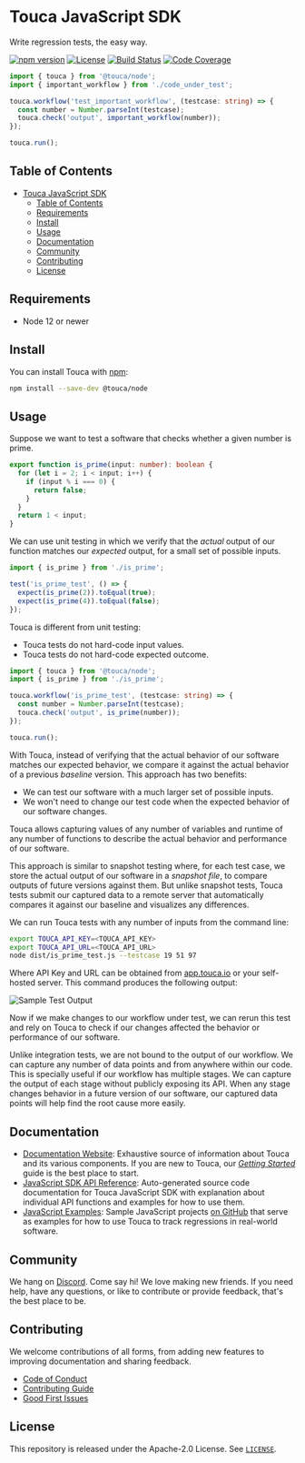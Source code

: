 # Touca JavaScript SDK

Write regression tests, the easy way.

[![npm version](https://img.shields.io/npm/v/@touca/node?color=blue)](https://www.npmjs.com/package/@touca/node)
[![License](https://img.shields.io/npm/l/@touca/node?color=blue)](https://github.com/trytouca/trytouca/blob/main/sdk/js/LICENSE)
[![Build Status](https://img.shields.io/github/actions/workflow/status/trytouca/trytouca/build.yml?branch=main)](https://github.com/trytouca/trytouca/actions/workflows/build.yml)
[![Code Coverage](https://img.shields.io/codecov/c/github/trytouca/trytouca)](https://app.codecov.io/gh/trytouca/trytouca)

```ts
import { touca } from '@touca/node';
import { important_workflow } from './code_under_test';

touca.workflow('test_important_workflow', (testcase: string) => {
  const number = Number.parseInt(testcase);
  touca.check('output', important_workflow(number));
});

touca.run();
```

## Table of Contents

- [Touca JavaScript SDK](#touca-javascript-sdk)
  - [Table of Contents](#table-of-contents)
  - [Requirements](#requirements)
  - [Install](#install)
  - [Usage](#usage)
  - [Documentation](#documentation)
  - [Community](#community)
  - [Contributing](#contributing)
  - [License](#license)

## Requirements

- Node 12 or newer

## Install

You can install Touca with [npm](https://www.npmjs.com/package/@touca/node):

```bash
npm install --save-dev @touca/node
```

## Usage

Suppose we want to test a software that checks whether a given number is prime.

```ts
export function is_prime(input: number): boolean {
  for (let i = 2; i < input; i++) {
    if (input % i === 0) {
      return false;
    }
  }
  return 1 < input;
}
```

We can use unit testing in which we verify that the _actual_ output of our
function matches our _expected_ output, for a small set of possible inputs.

```ts
import { is_prime } from './is_prime';

test('is_prime_test', () => {
  expect(is_prime(2)).toEqual(true);
  expect(is_prime(4)).toEqual(false);
});
```

Touca is different from unit testing:

- Touca tests do not hard-code input values.
- Touca tests do not hard-code expected outcome.

```ts
import { touca } from '@touca/node';
import { is_prime } from './is_prime';

touca.workflow('is_prime_test', (testcase: string) => {
  const number = Number.parseInt(testcase);
  touca.check('output', is_prime(number));
});

touca.run();
```

With Touca, instead of verifying that the actual behavior of our software
matches our expected behavior, we compare it against the actual behavior of a
previous _baseline_ version. This approach has two benefits:

- We can test our software with a much larger set of possible inputs.
- We won't need to change our test code when the expected behavior of our
  software changes.

Touca allows capturing values of any number of variables and runtime of any
number of functions to describe the actual behavior and performance of our
software.

This approach is similar to snapshot testing where, for each test case, we store
the actual output of our software in a _snapshot file_, to compare outputs of
future versions against them. But unlike snapshot tests, Touca tests submit our
captured data to a remote server that automatically compares it against our
baseline and visualizes any differences.

We can run Touca tests with any number of inputs from the command line:

```bash
export TOUCA_API_KEY=<TOUCA_API_KEY>
export TOUCA_API_URL=<TOUCA_API_URL>
node dist/is_prime_test.js --testcase 19 51 97
```

Where API Key and URL can be obtained from [app.touca.io](https://app.touca.io)
or your self-hosted server. This command produces the following output:

![Sample Test Output](https://touca.io/docs/external/assets/touca-run-js.dark.gif)

Now if we make changes to our workflow under test, we can rerun this test and
rely on Touca to check if our changes affected the behavior or performance of
our software.

Unlike integration tests, we are not bound to the output of our workflow. We can
capture any number of data points and from anywhere within our code. This is
specially useful if our workflow has multiple stages. We can capture the output
of each stage without publicly exposing its API. When any stage changes behavior
in a future version of our software, our captured data points will help find the
root cause more easily.

## Documentation

- [Documentation Website](https://touca.io/docs): Exhaustive source of
  information about Touca and its various components. If you are new to Touca,
  our _[Getting Started](https://touca.io/docs/basics/quickstart/)_ guide is the
  best place to start.
- [JavaScript SDK API Reference](https://touca.io/docs/external/sdk/js/index.html):
  Auto-generated source code documentation for Touca JavaScript SDK with
  explanation about individual API functions and examples for how to use them.
- [JavaScript Examples](https://github.com/trytouca/trytouca/tree/main/examples/js):
  Sample JavaScript projects [on GitHub](https://touca.io/github) that serve as
  examples for how to use Touca to track regressions in real-world software.

## Community

We hang on [Discord](https://touca.io/discord). Come say hi! We love making new
friends. If you need help, have any questions, or like to contribute or provide
feedback, that's the best place to be.

## Contributing

We welcome contributions of all forms, from adding new features to improving
documentation and sharing feedback.

- [Code of Conduct](https://touca.io/docs/contributing/conduct/)
- [Contributing Guide](https://touca.io/docs/contributing/)
- [Good First Issues](https://touca.io/docs/contributing/good-first-issues/)

## License

This repository is released under the Apache-2.0 License. See
[`LICENSE`](https://github.com/trytouca/trytouca/blob/main/sdk/js/LICENSE).
